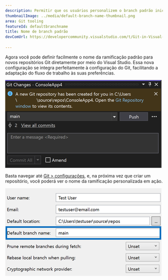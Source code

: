```yaml
---
description: Permitir que os usuários personalizem o branch padrão inicial quando um novo repositório git for criado.
thumbnailImage: ../media/default-branch-name-thumbnail.png
area: Git tooling
featureId: defaultbranchname
title: Nome de branch padrão
devComUrl: https://developercommunity.visualstudio.com/t/Git-in-Visual-Studio-2019:-Options-Shoul/1334747

---
```



Agora você pode definir facilmente o nome da ramificação padrão para novos repositórios Git diretamente por meio do Visual Studio. Essa nova configuração se integra perfeitamente à configuração do Git, facilitando a adaptação do fluxo de trabalho às suas preferências.

![O Git altera a janela depois que um novo repositório foi criado com o branch 'main'](../media/default-branch-name-thumbnail.png)

Basta navegar até [Git > configurações](vscmd://Team.Git.Settings), e, na próxima vez que criar um repositório, você poderá ver o nome da ramificação personalizada em ação.

![Página Configurações do Git com a caixa de texto Nome do branch padrão](../media/default-branch-name-setting.png)
